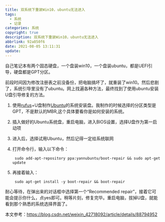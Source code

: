 ```yaml
---
title: 双系统下重装Win10，ubuntu无法进入
tags:
  - 系统
  - 记录
categories: 系统
copyright: true
description: 双系统下重装Win10，ubuntu无法进入
abbrlink: 92a850f6
date: 2021-08-05 13:11:31
update:
---
```


自己笔记本有两个固态硬盘，一个盘装win10，一个盘装ubuntu，都是UEFI引导，硬盘都是GPT分区。

前段时间因为修改注册表之前没备份，把电脑搞坏了，就重装了win10。然后悲剧了，系统引导里没有了ubuntu。网上找遍各种方法，最终找到了使用ubuntu安装U盘引导修复的方法。

1. 使用[rufus](http://rufus.ie/zh/)+U盘制作[Ubuntu](https://ubuntu.com/download/desktop)的系统安装盘。我制作的时候选择的分区类型是GPT，不是默认的MBR,这个具体要看你是如何安装的系统。
2. 插入做好的Ubuntu系统盘，重启电脑，进入BIOS设置，选择U盘作为第一启动项
3. 进入后，选择试用Ubuntu，然后记得一定给系统联网 
4. 打开命令行，输入以下命令：

		sudo add-apt-repository ppa:yannubuntu/boot-repair && sudo apt-get update  

5. 再接着输入：

		sudo apt-get install -y boot-repair && boot-repair  

耐心等待，在弹出来的对话框中选择第一个“Recommended repair”，接着它可能会提示你什么，点yes即可。稍等片刻，修复完毕。重启电脑，拔掉U盘，就能看到那个熟悉的系统选择界面了。


本文参考：https://blog.csdn.net/weixin_42718092/article/details/88794952

